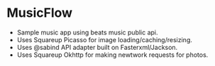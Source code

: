 MusicFlow
=========
- Sample music app using beats music public api.
- Uses Squareup Picasso for image loading/caching/resizing. 
- Uses @sabind API adapter built on Fasterxml/Jackson.
- Uses Squareup Okhttp for making newtwork requests for photos. 

